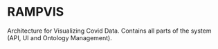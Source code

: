 # RAMPVIS
Architecture for Visualizing Covid Data. Contains all parts of the system (API, UI and Ontology Management).
